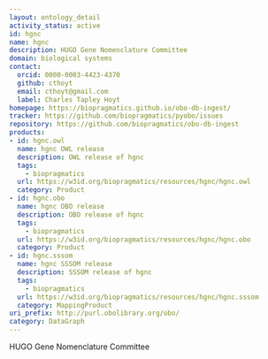 ```yaml
---
layout: ontology_detail
activity_status: active
id: hgnc
name: hgnc
description: HUGO Gene Nomenclature Committee
domain: biological systems
contact:
  orcid: 0000-0003-4423-4370
  github: cthoyt
  email: cthoyt@gmail.com
  label: Charles Tapley Hoyt
homepage: https://biopragmatics.github.io/obo-db-ingest/
tracker: https://github.com/biopragmatics/pyobo/issues
repository: https://github.com/biopragmatics/obo-db-ingest
products:
- id: hgnc.owl
  name: hgnc OWL release
  description: OWL release of hgnc
  tags:
    - biopragmatics
  url: https://w3id.org/biopragmatics/resources/hgnc/hgnc.owl
  category: Product
- id: hgnc.obo
  name: hgnc OBO release
  description: OBO release of hgnc
  tags:
    - biopragmatics
  url: https://w3id.org/biopragmatics/resources/hgnc/hgnc.obo
  category: Product
- id: hgnc.sssom
  name: hgnc SSSOM release
  description: SSSOM release of hgnc
  tags:
    - biopragmatics
  url: https://w3id.org/biopragmatics/resources/hgnc/hgnc.sssom
  category: MappingProduct
uri_prefix: http://purl.obolibrary.org/obo/
category: DataGraph
---
```


HUGO Gene Nomenclature Committee
